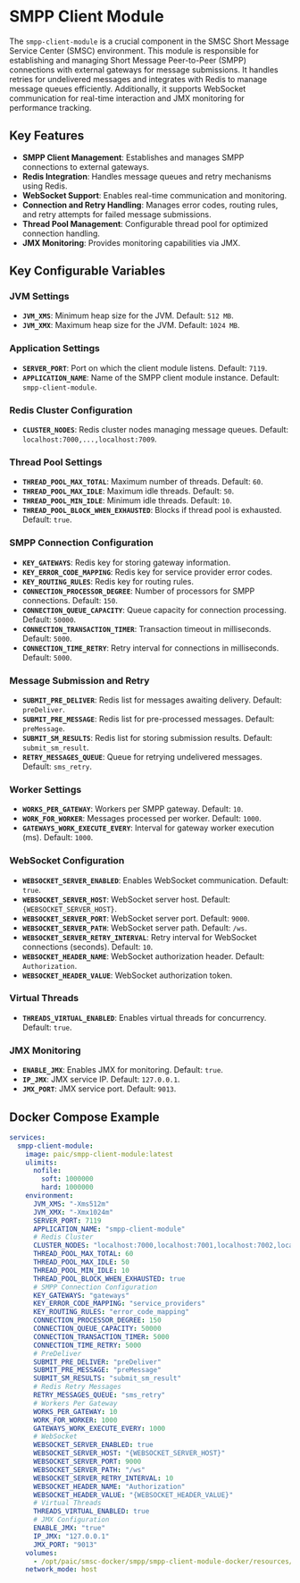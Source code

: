 # SMPP Client Module

The `smpp-client-module` is a crucial component in the SMSC Short Message Service Center (SMSC) environment. This module is responsible for establishing and managing Short Message Peer-to-Peer (SMPP) connections with external gateways for message submissions. It handles retries for undelivered messages and integrates with Redis to manage message queues efficiently. Additionally, it supports WebSocket communication for real-time interaction and JMX monitoring for performance tracking.

## Key Features

- **SMPP Client Management**: Establishes and manages SMPP connections to external gateways.
- **Redis Integration**: Handles message queues and retry mechanisms using Redis.
- **WebSocket Support**: Enables real-time communication and monitoring.
- **Connection and Retry Handling**: Manages error codes, routing rules, and retry attempts for failed message submissions.
- **Thread Pool Management**: Configurable thread pool for optimized connection handling.
- **JMX Monitoring**: Provides monitoring capabilities via JMX.

## Key Configurable Variables

### JVM Settings
- **`JVM_XMS`**: Minimum heap size for the JVM. Default: `512 MB`.
- **`JVM_XMX`**: Maximum heap size for the JVM. Default: `1024 MB`.

### Application Settings
- **`SERVER_PORT`**: Port on which the client module listens. Default: `7119`.
- **`APPLICATION_NAME`**: Name of the SMPP client module instance. Default: `smpp-client-module`.

### Redis Cluster Configuration
- **`CLUSTER_NODES`**: Redis cluster nodes managing message queues. Default: `localhost:7000,...,localhost:7009`.

### Thread Pool Settings
- **`THREAD_POOL_MAX_TOTAL`**: Maximum number of threads. Default: `60`.
- **`THREAD_POOL_MAX_IDLE`**: Maximum idle threads. Default: `50`.
- **`THREAD_POOL_MIN_IDLE`**: Minimum idle threads. Default: `10`.
- **`THREAD_POOL_BLOCK_WHEN_EXHAUSTED`**: Blocks if thread pool is exhausted. Default: `true`.

### SMPP Connection Configuration
- **`KEY_GATEWAYS`**: Redis key for storing gateway information.
- **`KEY_ERROR_CODE_MAPPING`**: Redis key for service provider error codes.
- **`KEY_ROUTING_RULES`**: Redis key for routing rules.
- **`CONNECTION_PROCESSOR_DEGREE`**: Number of processors for SMPP connections. Default: `150`.
- **`CONNECTION_QUEUE_CAPACITY`**: Queue capacity for connection processing. Default: `50000`.
- **`CONNECTION_TRANSACTION_TIMER`**: Transaction timeout in milliseconds. Default: `5000`.
- **`CONNECTION_TIME_RETRY`**: Retry interval for connections in milliseconds. Default: `5000`.

### Message Submission and Retry
- **`SUBMIT_PRE_DELIVER`**: Redis list for messages awaiting delivery. Default: `preDeliver`.
- **`SUBMIT_PRE_MESSAGE`**: Redis list for pre-processed messages. Default: `preMessage`.
- **`SUBMIT_SM_RESULTS`**: Redis list for storing submission results. Default: `submit_sm_result`.
- **`RETRY_MESSAGES_QUEUE`**: Queue for retrying undelivered messages. Default: `sms_retry`.

### Worker Settings
- **`WORKS_PER_GATEWAY`**: Workers per SMPP gateway. Default: `10`.
- **`WORK_FOR_WORKER`**: Messages processed per worker. Default: `1000`.
- **`GATEWAYS_WORK_EXECUTE_EVERY`**: Interval for gateway worker execution (ms). Default: `1000`.

### WebSocket Configuration
- **`WEBSOCKET_SERVER_ENABLED`**: Enables WebSocket communication. Default: `true`.
- **`WEBSOCKET_SERVER_HOST`**: WebSocket server host. Default: `{WEBSOCKET_SERVER_HOST}`.
- **`WEBSOCKET_SERVER_PORT`**: WebSocket server port. Default: `9000`.
- **`WEBSOCKET_SERVER_PATH`**: WebSocket server path. Default: `/ws`.
- **`WEBSOCKET_SERVER_RETRY_INTERVAL`**: Retry interval for WebSocket connections (seconds). Default: `10`.
- **`WEBSOCKET_HEADER_NAME`**: WebSocket authorization header. Default: `Authorization`.
- **`WEBSOCKET_HEADER_VALUE`**: WebSocket authorization token.

### Virtual Threads
- **`THREADS_VIRTUAL_ENABLED`**: Enables virtual threads for concurrency. Default: `true`.

### JMX Monitoring
- **`ENABLE_JMX`**: Enables JMX for monitoring. Default: `true`.
- **`IP_JMX`**: JMX service IP. Default: `127.0.0.1`.
- **`JMX_PORT`**: JMX service port. Default: `9013`.

## Docker Compose Example

```yaml
services:
  smpp-client-module:
    image: paic/smpp-client-module:latest
    ulimits:
      nofile:
        soft: 1000000
        hard: 1000000
    environment:
      JVM_XMS: "-Xms512m"
      JVM_XMX: "-Xmx1024m"
      SERVER_PORT: 7119
      APPLICATION_NAME: "smpp-client-module"
      # Redis Cluster
      CLUSTER_NODES: "localhost:7000,localhost:7001,localhost:7002,localhost:7003,localhost:7004,localhost:7005,localhost:7006,localhost:7007,localhost:7008,localhost:7009"
      THREAD_POOL_MAX_TOTAL: 60
      THREAD_POOL_MAX_IDLE: 50
      THREAD_POOL_MIN_IDLE: 10
      THREAD_POOL_BLOCK_WHEN_EXHAUSTED: true
      # SMPP Connection Configuration
      KEY_GATEWAYS: "gateways"
      KEY_ERROR_CODE_MAPPING: "service_providers"
      KEY_ROUTING_RULES: "error_code_mapping"
      CONNECTION_PROCESSOR_DEGREE: 150
      CONNECTION_QUEUE_CAPACITY: 50000
      CONNECTION_TRANSACTION_TIMER: 5000
      CONNECTION_TIME_RETRY: 5000
      # PreDeliver
      SUBMIT_PRE_DELIVER: "preDeliver"
      SUBMIT_PRE_MESSAGE: "preMessage"
      SUBMIT_SM_RESULTS: "submit_sm_result"
      # Redis Retry Messages
      RETRY_MESSAGES_QUEUE: "sms_retry"
      # Workers Per Gateway
      WORKS_PER_GATEWAY: 10
      WORK_FOR_WORKER: 1000
      GATEWAYS_WORK_EXECUTE_EVERY: 1000
      # WebSocket
      WEBSOCKET_SERVER_ENABLED: true
      WEBSOCKET_SERVER_HOST: "{WEBSOCKET_SERVER_HOST}"
      WEBSOCKET_SERVER_PORT: 9000
      WEBSOCKET_SERVER_PATH: "/ws"
      WEBSOCKET_SERVER_RETRY_INTERVAL: 10
      WEBSOCKET_HEADER_NAME: "Authorization"
      WEBSOCKET_HEADER_VALUE: "{WEBSOCKET_HEADER_VALUE}"
      # Virtual Threads
      THREADS_VIRTUAL_ENABLED: true
      # JMX Configuration
      ENABLE_JMX: "true"
      IP_JMX: "127.0.0.1"
      JMX_PORT: "9013"
    volumes:
      - /opt/paic/smsc-docker/smpp/smpp-client-module-docker/resources/conf/logback.xml:/opt/paic/SMPP_CLIENT_MODULE/conf/logback.xml
    network_mode: host
